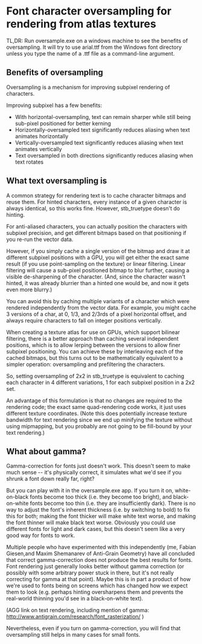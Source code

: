 # Font character oversampling for rendering from atlas textures

TL,DR: Run oversample.exe on a windows machine to see the
benefits of oversampling. It will try to use arial.ttf from the
Windows font directory unless you type the name of a .ttf file as
a command-line argument.

## Benefits of oversampling

Oversampling is a mechanism for improving subpixel rendering of characters.

Improving subpixel has a few benefits:

* With horizontal-oversampling, text can remain sharper while still being sub-pixel positioned for better kerning
* Horizontally-oversampled text significantly reduces aliasing when text animates horizontally
* Vertically-oversampled text significantly reduces aliasing when text animates vertically
* Text oversampled in both directions significantly reduces aliasing when text rotates

## What text oversampling is

A common strategy for rendering text is to cache character bitmaps
and reuse them. For hinted characters, every instance of a given
character is always identical, so this works fine. However, stb_truetype
doesn't do hinting.

For anti-aliased characters, you can actually position the characters
with subpixel precision, and get different bitmaps based on that positioning
if you re-run the vector data.

However, if you simply cache a single version of the bitmap and
draw it at different subpixel positions with a GPU, you will get
either the exact same result (if you use point-sampling on the
texture) or linear filtering. Linear filtering will cause a sub-pixel
positioned bitmap to blur further, causing a visible de-sharpening
of the character. (And, since the character wasn't hinted, it was
already blurrier than a hinted one would be, and now it gets even
more blurry.)

You can avoid this by caching multiple variants of a character which
were rendered independently from the vector data. For example, you
might cache 3 versions of a char, at 0, 1/3, and 2/3rds of a pixel
horizontal offset, and always require characters to fall on integer
positions vertically.

When creating a texture atlas for use on GPUs, which support bilinear
filtering, there is a better approach than caching several independent
positions, which is to allow lerping between the versions to allow
finer subpixel positioning. You can achieve these by interleaving
each of the cached bitmaps, but this turns out to be mathematically
equivalent to a simpler operation: oversampling and prefiltering the
characters.

So, setting oversampling of 2x2 in stb_truetype is equivalent to caching
each character in 4 different variations, 1 for each subpixel position
in a 2x2 set.

An advantage of this formulation is that no changes are required to
the rendering code; the exact same quad-rendering code works, it just
uses different texture coordinates. (Note this does potentially increase
texture bandwidth for text rendering since we end up minifying the texture
without using mipmapping, but you probably are not going to be fill-bound
by your text rendering.)

## What about gamma?

Gamma-correction for fonts just doesn't work. This doesn't seem to make
much sense -- it's physically correct, it simulates what we'd see if you
shrunk a font down really far, right?

But you can play with it in the oversample.exe app. If you turn it on,
white-on-black fonts become too thick (i.e. they become too bright), and
black-on-white fonts become too thin (i.e. they are insufficiently dark). There is
no way to adjust the font's inherent thickness (i.e. by switching to
bold) to fix this for both; making the font thicker will make white
text worse, and making the font thinner will make black text worse.
Obviously you could use different fonts for light and dark cases, but
this doesn't seem like a very good way for fonts to work.

Multiple people who have experimented with this independently (me,
Fabian Giesen,and Maxim Shemanarev of Anti-Grain Geometry) have all
concluded that correct gamma-correction does not produce the best
results for fonts. Font rendering just generally looks better without
gamma correction (or possibly with some arbitrary power stuck in
there, but it's not really correcting for gamma at that point). Maybe
this is in part a product of how we're used to fonts being on screens
which has changed how we expect them to look (e.g. perhaps hinting
oversharpens them and prevents the real-world thinning you'd see in
a black-on-white text).

(AGG link on text rendering, including mention of gamma:
  http://www.antigrain.com/research/font_rasterization/ )

Nevertheless, even if you turn on gamma-correction, you will find that
oversampling still helps in many cases for small fonts.
